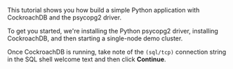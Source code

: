 This tutorial shows you how build a simple Python application with CockroachDB and the psycopg2 driver.

To get you started, we're installing the Python psycopg2 driver, installing CockroachDB, and then starting a single-node demo cluster.

Once CockroachDB is running, take note of the `(sql/tcp)` connection string in the SQL shell welcome text and then click **Continue**.
